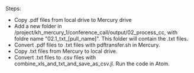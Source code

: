 Steps:
- Copy .pdf files from local drive to Mercury drive
- Add a new folder in /project/kh_mercury_1/conference_call/output/02_process_cc, with foldre name "02.1_txt_[pull_name]". This folder will contain the .txt files.
- Convert .pdf files to .txt files with pdftransfer.sh in Mercury.
- Copy .txt files from Mercury to local drive.
- Convert .txt files to .csv files with combine_xls_and_txt_and_save_as_csv.jl. Run the code in Atom.
